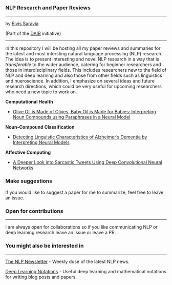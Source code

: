 ### NLP Research and Paper Reviews
---
by [Elvis Saravia](http://elvissaravia.com/)

(Part of the [DAIR](https://medium.com/dair-ai) initiative)

---

In this repository I will be hosting all my paper reviews and summaries for the latest and most intersting natural language processing (NLP) research. The idea is to present interesting and novel NLP research in a way that is *transferable* to the wider audience, catering for beginner researchers and those in interdisciplinary fields. This includes researchers new to the field of NLP and deep learning and also those from other fields such as linguistics and nueroscience. In addition, I emphasize on several ideas and future research directions, which could be very useful for upcoming researchers who need a new topic to work on.

**Computational Health**
- [Olive Oil is Made of Olives, Baby Oil is Made for Babies: Interpreting Noun Compounds using Paraphrases in a Neural Model](https://github.com/omarsar/nlp_research/blob/master/Computational%20Health/Detecting-Linguistic-Characteristics-of-Alzheimers-Dementia-by-Interpreting-Neural-Models.md)

**Noun-Compound Classification**

- [Detecting Linguistic Characteristics of Alzheimer’s Dementia by Interpreting Neural Models](https://github.com/omarsar/nlp_research/blob/master/Noun-Compound%20Classification/Olive-Oil-is-Made-of-Olives-Baby-Oil-is-Made-for-Babies-Interpreting-Noun-Compounds-using-Paraphrases-in-a-Neura.md)

**Affective Computing**
- [A Deeper Look into Sarcastic Tweets Using Deep Convolutional Neural Networks]()

### Make suggestions
If you would like to suggest a paper for me to summarize, feel free to leave an issue. 

### Open for contributions
---
I am always open for collaborations so if you like communicating NLP or deep learning research leave an issue or leave a PR.

### You might also be interested in
---
[The NLP Newsletter](https://github.com/omarsar/nlp_newsletter) - Weekly dose of the latest NLP news. 

[Deep Learning Notations](https://github.com/omarsar/deep_learning_notations) - Useful deep learning and mathematical notations for writing blog posts and papers. 
